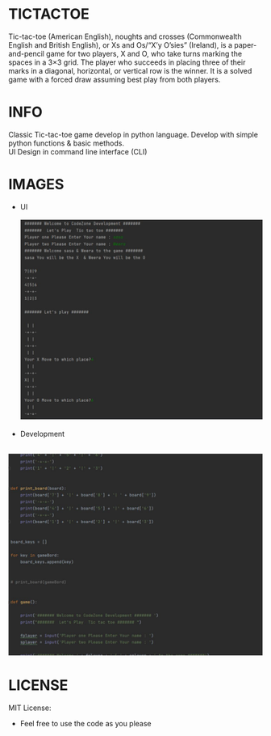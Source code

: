 # TICTACTOE
Tic-tac-toe (American English), noughts and crosses (Commonwealth English and British English), or Xs and Os/“X’y O’sies” (Ireland), is a paper-and-pencil game for two players, X and O, who take turns marking the spaces in a 3×3 grid. The player who succeeds in placing three of their marks in a diagonal, horizontal, or vertical row is the winner. It is a solved game with a forced draw assuming best play from both players.

# INFO

Classic Tic-tac-toe game develop in python language. Develop with  simple python functions & basic methods.</br>
UI Design in command line interface (CLI)

# IMAGES
- UI</br></br>
<img src="IMG/1.JPG"> </br></br>
- Development</br></br>
<img src="IMG/2.JPG">

# LICENSE
MIT License: 
- Feel free to use the code as you please
